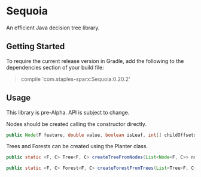 # Sequoia

An efficient Java decision tree library.

## Getting Started

To require the current release version in Gradle, add the following to the dependencies section of your build file:
> compile 'com.staples-sparx:Sequoia:0.20.2'

## Usage

This library is pre-Alpha. API is subject to change.

Nodes should be created calling the constructor directly.

```java
public Node(F feature, double value, boolean isLeaf, int[] childOffsets, Condition<F, C> condition)
```

Trees and Forests can be created using the Planter class.

```java
public static <F, C> Tree<F, C> createTreeFromNodes(List<Node<F, C>> nodes)

public static <F, C> Forest<F, C> createForestFromTrees(List<Tree<F, C>> trees)
```